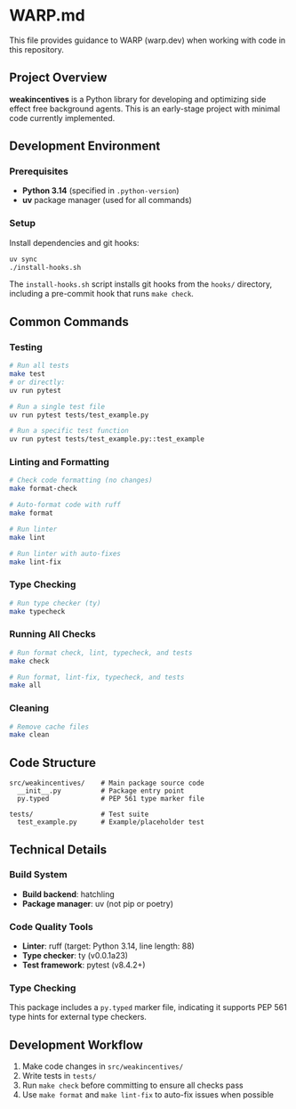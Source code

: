 # WARP.md

This file provides guidance to WARP (warp.dev) when working with code in this repository.

## Project Overview
**weakincentives** is a Python library for developing and optimizing side effect free background agents. This is an early-stage project with minimal code currently implemented.

## Development Environment

### Prerequisites
- **Python 3.14** (specified in `.python-version`)
- **uv** package manager (used for all commands)

### Setup
Install dependencies and git hooks:
```bash
uv sync
./install-hooks.sh
```

The `install-hooks.sh` script installs git hooks from the `hooks/` directory, including a pre-commit hook that runs `make check`.

## Common Commands

### Testing
```bash
# Run all tests
make test
# or directly:
uv run pytest

# Run a single test file
uv run pytest tests/test_example.py

# Run a specific test function
uv run pytest tests/test_example.py::test_example
```

### Linting and Formatting
```bash
# Check code formatting (no changes)
make format-check

# Auto-format code with ruff
make format

# Run linter
make lint

# Run linter with auto-fixes
make lint-fix
```

### Type Checking
```bash
# Run type checker (ty)
make typecheck
```

### Running All Checks
```bash
# Run format check, lint, typecheck, and tests
make check

# Run format, lint-fix, typecheck, and tests
make all
```

### Cleaning
```bash
# Remove cache files
make clean
```

## Code Structure

```
src/weakincentives/    # Main package source code
  __init__.py          # Package entry point
  py.typed             # PEP 561 type marker file

tests/                 # Test suite
  test_example.py      # Example/placeholder test
```

## Technical Details

### Build System
- **Build backend**: hatchling
- **Package manager**: uv (not pip or poetry)

### Code Quality Tools
- **Linter**: ruff (target: Python 3.14, line length: 88)
- **Type checker**: ty (v0.0.1a23)
- **Test framework**: pytest (v8.4.2+)

### Type Checking
This package includes a `py.typed` marker file, indicating it supports PEP 561 type hints for external type checkers.

## Development Workflow
1. Make code changes in `src/weakincentives/`
2. Write tests in `tests/`
3. Run `make check` before committing to ensure all checks pass
4. Use `make format` and `make lint-fix` to auto-fix issues when possible
